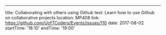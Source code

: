 ---
title: Collaborating with others using Github
text: Learn how to use Github on collaborative projects
location: MP408
link: https://github.com/UofTCoders/Events/issues/110
date: 2017-08-02
startTime: '18:10'
endTime: '19:00'
